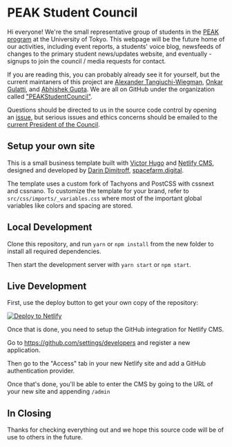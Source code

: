# PEAK Student Council

Hi everyone! We're the small representative group of students in the [PEAK program](https://peak.c.u-tokyo.ac.jp/) at the University of Tokyo. This webpage will be the future home of our activities, including event reports, a students' voice blog, newsfeeds of changes to the primary student news/updates website, and eventually - signups to join the council / media requests for contact.

If you are reading this, you can probably already see it for yourself, but the current maintaners of this project are [Alexander Tangiuchi-Wiegman](https://github.com/madicetea), [Onkar Gulatti](https://github.com/onks99), and [Abhishek Gupta](https://github.com/24abhi). We are all on GitHub under the organization called ["PEAKStudentCouncil"](https://github.com/PEAKStudentCouncil).

Questions should be directed to us in the source code control by opening an [issue](https://github.com/PEAKStudentCouncil/website-prod/issues/new), but serious issues and ethics concerns should be emailed to the [current President of the Council](mailto:peakstudentcouncil@gmail.com).

## Setup your own site

This is a small business template built with [Victor Hugo](https://github.com/netlify/victor-hugo) and [Netlify CMS](https://github.com/netlify/netlify-cms), designed and developed by [Darin Dimitroff](http://www.darindimitroff.com/), [spacefarm.digital](https://www.spacefarm.digital).

The template uses a custom fork of Tachyons and PostCSS with cssnext and cssnano. To customize the template for your brand, refer to `src/css/imports/_variables.css` where most of the important global variables like colors and spacing are stored.

## Local Development

Clone this repository, and run `yarn` or `npm install` from the new folder to install all required dependencies.

Then start the development server with `yarn start` or `npm start`.

## Live Development

First, use the deploy button to get your own copy of the repository:

[![Deploy to Netlify](https://www.netlify.com/img/deploy/button.svg)](https://app.netlify.com/start/deploy?repository=https://github.com/netlify-templates/kaldi-hugo-cms-template)

Once that is done, you need to setup the GitHub integration for Netlify CMS.

Go to https://github.com/settings/developers and register a new application.

Then go to the "Access" tab in your new Netlify site and add a GitHub authentication provider.

Once that's done, you'll be able to enter the CMS by going to the URL of your new site and appending `/admin`

## In Closing

Thanks for checking everything out and we hope this source code will be of use to others in the future.